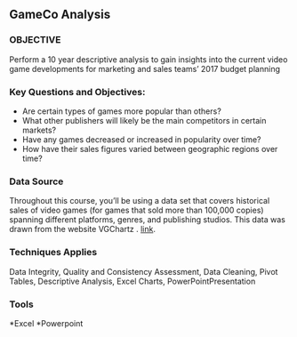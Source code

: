 ## GameCo Analysis

### OBJECTIVE

Perform a 10 year descriptive analysis to gain insights into the current video game
developments for marketing and sales teams’ 2017 budget planning

### Key Questions and Objectives:
* Are certain types of games more popular than others?
* What other publishers will likely be the main competitors in certain markets?
* Have any games decreased or increased in popularity over time?
* How have their sales figures varied between geographic regions over time?

### Data Source
Throughout this course, you’ll be using a data set that covers historical sales of
video games (for games that sold more than 100,000 copies) spanning different
platforms, genres, and publishing studios. This data was drawn from the website
VGChartz . [link](https://www.vgchartz.com/).

### Techniques Applies
Data Integrity, Quality and Consistency Assessment, Data Cleaning, Pivot Tables, Descriptive Analysis, Excel Charts, PowerPointPresentation

### Tools
*Excel
*Powerpoint

